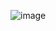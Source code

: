![image](https://github.com/AbdelTheGoat/Surprise/assets/155133525/148e1e12-4be0-4d35-a1e0-ecd4e0a04895)
